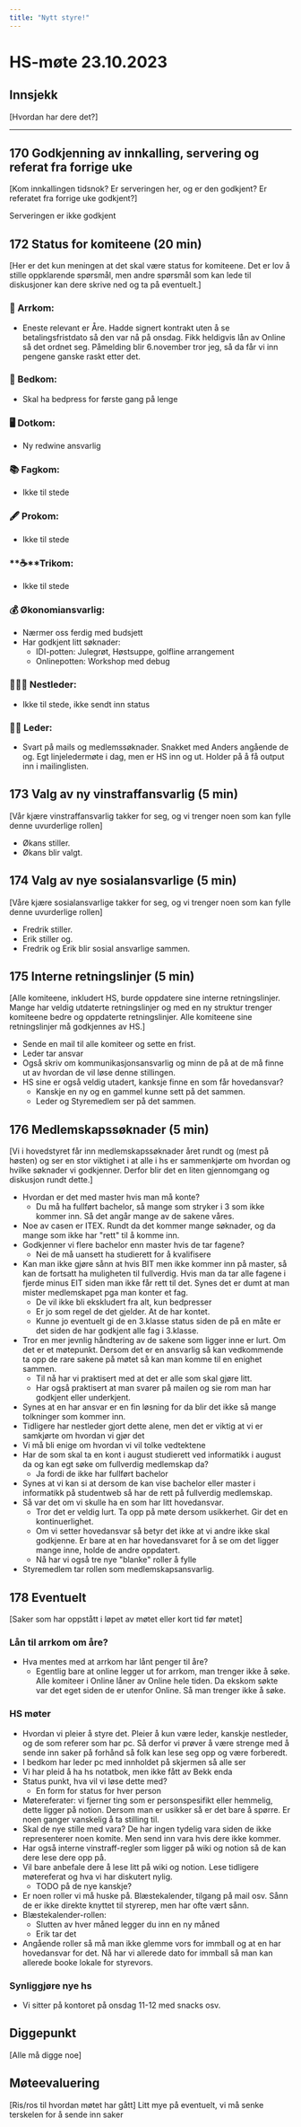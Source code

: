 ```yaml
---
title: "Nytt styre!"
---
```


# HS-møte 23.10.2023

## Innsjekk

[Hvordan har dere det?]

---

## 170 Godkjenning av innkalling, servering og referat fra forrige uke

[Kom innkallingen tidsnok? Er serveringen her, og er den godkjent? Er referatet fra forrige uke godkjent?]

Serveringen er ikke godkjent

## 172 Status for komiteene (20 min)

[Her er det kun meningen at det skal være status for komiteene. Det er lov å stille oppklarende spørsmål, men andre spørsmål som kan lede til diskusjoner kan dere skrive ned og ta på eventuelt.]

### **🎉** Arrkom:

- Eneste relevant er Åre. Hadde signert kontrakt uten å se betalingsfristdato så den var nå på onsdag. Fikk heldigvis lån av Online så det ordnet seg. Påmelding blir 6.november tror jeg, så da får vi inn pengene ganske raskt etter det.

### **👔** Bedkom:

- Skal ha bedpress for første gang på lenge

### **🖥️** Dotkom:

- Ny redwine ansvarlig

### **📚** Fagkom:

- Ikke til stede

### **🖋️** Prokom:

- Ikke til stede

### **☕**Trikom:

- Ikke til stede

### **💰** Økonomiansvarlig:

- Nærmer oss ferdig med budsjett
- Har godkjent litt søknader:
    - IDI-potten: Julegrøt, Høstsuppe, golfline arrangement
    - Onlinepotten: Workshop med debug

### 👩🏻‍🦰 Nestleder:

- Ikke til stede, ikke sendt inn status

### 👩🏾 Leder:

- Svart på mails og medlemssøknader. Snakket med Anders angående de og. Egt linjeledermøte i dag, men er HS inn og ut. Holder på å få output inn i mailinglisten.

## 173 Valg av ny vinstraffansvarlig (5 min)

[Vår kjære vinstraffansvarlig takker for seg, og vi trenger noen som kan fylle denne uvurderlige rollen]

- Økans stiller.
- Økans blir valgt.

## 174 Valg av nye sosialansvarlige (5 min)

[Våre kjære sosialansvarlige takker for seg, og vi trenger noen som kan fylle denne uvurderlige rollen]

- Fredrik stiller.
- Erik stiller og.
- Fredrik og Erik blir sosial ansvarlige sammen.

## 175 Interne retningslinjer (5 min)

[Alle komiteene, inkludert HS, burde oppdatere sine interne retningslinjer. Mange har veldig utdaterte retningslinjer og med en ny struktur trenger komiteene bedre og oppdaterte retningslinjer. Alle komiteene sine retningslinjer må godkjennes av HS.]

- Sende en mail til alle komiteer og sette en frist.
- Leder tar ansvar
- Også skriv om kommunikasjonsansvarlig og minn de på at de må finne ut av hvordan de vil løse denne stillingen.
- HS sine er også veldig utadert, kanksje finne en som får hovedansvar?
    - Kanskje en ny og en gammel kunne sett på det sammen.
    - Leder og Styremedlem ser på det sammen.

## 176 **Medlemskapssøknader (5 min)**

[Vi i hovedstyret får inn medlemskapssøknader året rundt og (mest på høsten) og ser en stor viktighet i at alle i hs er sammenkjørte om hvordan og hvilke søknader vi godkjenner. Derfor blir det en liten gjennomgang og diskusjon rundt dette.]

- Hvordan er det med master hvis man må konte?
    - Du må ha fullført bachelor, så mange som stryker i 3 som ikke kommer inn. Så det angår mange av de sakene våres.
- Noe av casen er ITEX. Rundt da det kommer mange søknader, og da mange som ikke har "rett" til å komme inn.
- Godkjenner vi flere bachelor enn master hvis de tar fagene?
    - Nei de må uansett ha studierett for å kvalifisere
- Kan man ikke gjøre sånn at hvis BIT men ikke kommer inn på master, så kan de fortsatt ha muligheten til fullverdig. Hvis man da tar alle fagene i fjerde minus EIT siden man ikke får rett til det. Synes det er dumt at man mister medlemskapet pga man konter et fag.
    - De vil ikke bli ekskludert fra alt, kun bedpresser
    - Er jo som regel de det gjelder. At de har kontet.
    - Kunne jo eventuelt gi de en 3.klasse status siden de på en måte er det siden de har godkjent alle fag i 3.klasse.
- Tror en mer jevnlig håndtering av de sakene som ligger inne er lurt. Om det er et møtepunkt. Dersom det er en ansvarlig så kan vedkommende ta opp de rare sakene på møtet så kan man komme til en enighet sammen.
    - Til nå har vi praktisert med at det er alle som skal gjøre litt.
    - Har også praktisert at man svarer på mailen og sie rom man har godkjent eller underkjent.
- Synes at en har ansvar er en fin løsning for da blir det ikke så mange tolkninger som kommer inn.
- Tidligere har nestleder gjort dette alene, men det er viktig at vi er samkjørte om hvordan vi gjør det
- Vi må bli enige om hvordan vi vil tolke vedtektene
- Har de som skal ta en kont i august studierett ved informatikk i august da og kan egt søke om fullverdig medlemskap da?
    - Ja fordi de ikke har fullført bachelor
- Synes at vi kan si at dersom de kan vise bachelor eller master i informatikk på studentweb så har de rett på fullverdig medlemskap.
- Så var det om vi skulle ha en som har litt hovedansvar.
    - Tror det er veldig lurt. Ta opp på møte dersom usikkerhet. Gir det en kontinuerlighet.
    - Om vi setter hovedansvar så betyr det ikke at vi andre ikke skal godkjenne. Er bare at en har hovedansvaret for å se om det ligger mange inne, holde de andre oppdatert.
    - Nå har vi også tre nye "blanke" roller å fylle
- Styremedlem tar rollen som medlemskapsansvarlig.

## 178 Eventuelt

[Saker som har oppstått i løpet av møtet eller kort tid før møtet]

### Lån til arrkom om åre?

- Hva mentes med at arrkom har lånt penger til åre?
    - Egentlig bare at online legger ut for arrkom, man trenger ikke å søke. Alle komiteer i Online låner av Online hele tiden. Da ekskom søkte var det eget siden de er utenfor Online. Så man trenger ikke å søke.

### HS møter

- Hvordan vi pleier å styre det. Pleier å kun være leder, kanskje nestleder, og de som referer som har pc. Så derfor vi prøver å være strenge med å sende inn saker på forhånd så folk kan lese seg opp og være forberedt.
- I bedkom har leder pc med innholdet på skjermen så alle ser
- Vi har pleid å ha hs notatbok, men ikke fått av Bekk enda
- Status punkt, hva vil vi løse dette med?
    - En form for status for hver person
- Møtereferater: vi fjerner ting som er personspesifikt eller hemmelig, dette ligger på notion. Dersom man er usikker så er det bare å spørre. Er noen ganger vanskelig å ta stilling til.
- Skal de nye stille med vara? De har ingen tydelig vara siden de ikke representerer noen komite. Men send inn vara hvis dere ikke kommer.
- Har også interne vinstraff-regler som ligger på wiki og notion så de kan dere lese dere opp på.
- Vil bare anbefale dere å lese litt på wiki og notion. Lese tidligere møtereferat og hva vi har diskutert nylig.
    - TODO på de nye kanskje?
- Er noen roller vi må huske på. Blæstekalender, tilgang på mail osv. Sånn de er ikke direkte knyttet til styrerep, men har ofte vært sånn.
- Blæstekalender-rollen:
    - Slutten av hver måned legger du inn en ny måned
    - Erik tar det
- Angående roller så må man ikke glemme vors for immball og at en har hovedansvar for det. Nå har vi allerede dato for immball så man kan allerede booke lokale for styrevors.

### Synliggjøre nye hs

- Vi sitter på kontoret på onsdag 11-12 med snacks osv.

## Diggepunkt

[Alle må digge noe]

## Møteevaluering

[Ris/ros til hvordan møtet har gått]
Litt mye på eventuelt, vi må senke terskelen for å sende inn saker